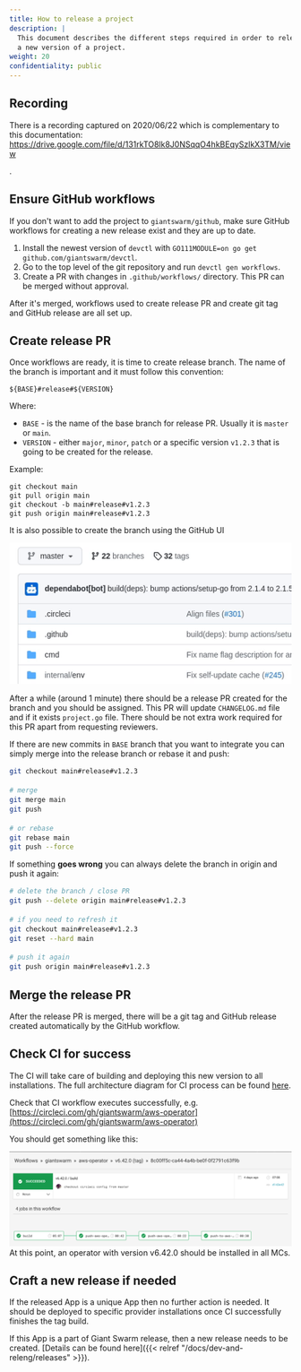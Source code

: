 ```yaml
---
title: How to release a project
description: |
  This document describes the different steps required in order to release
  a new version of a project.
weight: 20
confidentiality: public
---
```

## Recording

There is a recording captured on 2020/06/22 which is complementary to this documentation:
https://drive.google.com/file/d/131rkTO8lk8J0NSqqO4hkBEqySzlkX3TM/view

.

## Ensure GitHub workflows

If you don't want to add the project to `giantswarm/github`, make sure GitHub workflows for creating a new release exist and they are up to date.

1. Install the newest version of `devctl` with `GO111MODULE=on go get
github.com/giantswarm/devctl`.
1. Go to the top level of the git repository and run `devctl gen workflows`.
1. Create a PR with changes in  `.github/workflows/` directory. This PR can be merged without approval.

After it's merged, workflows used to create release PR and create git tag and GitHub release are all set up.

## Create release PR

Once workflows are ready, it is time to create release branch. The name of the branch is important and it must follow this convention:

```
${BASE}#release#${VERSION}
```

Where:

- `BASE` - is the name of the base branch for release PR. Usually it is
`master` or `main`.
- `VERSION` - either `major`, `minor`, `patch` or a specific version `v1.2.3` that is going to be created for the release.

Example:

```
git checkout main
git pull origin main
git checkout -b main#release#v1.2.3
git push origin main#release#v1.2.3
```

It is also possible to create the branch using the GitHub UI

![create-pr](create-pr.gif)

After a while (around 1 minute) there should be a release PR created for the branch and you should be assigned. This PR will update `CHANGELOG.md` file and if it exists `project.go` file. There should be not extra work required for this PR apart from requesting reviewers.

If there are new commits in `BASE` branch that you want to integrate you can simply merge into the release branch or rebase it and push:

```sh
git checkout main#release#v1.2.3

# merge
git merge main
git push

# or rebase
git rebase main
git push --force
```

If something **goes wrong** you can always delete the branch in origin and push it again:

```sh
# delete the branch / close PR
git push --delete origin main#release#v1.2.3

# if you need to refresh it
git checkout main#release#v1.2.3
git reset --hard main

# push it again
git push origin main#release#v1.2.3
```

## Merge the release PR

After the release PR is merged, there will be a git tag and GitHub release created automatically by the GitHub workflow.

## Check CI for success

The CI will take care of building and deploying this new version to all installations. The full architecture diagram for CI process can be found
[here](https://intranet.giantswarm.io/docs/dev-and-releng/ci/architecture/).

Check that CI workflow executes successfully, e.g.
[https://circleci.com/gh/giantswarm/aws-operator](https://circleci.com/gh/giantswarm/aws-operator)

You should get something like this:

![aws-operator CI](aws-operator_ci_green.png) At this point, an operator with version v6.42.0 should be installed in all MCs.

## Craft a new release if needed

If the released App is a unique App then no further action is needed. It should be deployed to specific provider installations once CI successfully finishes the tag build.

If this App is a part of Giant Swarm release, then a new release needs to be created. [Details can be found here]({{< relref "/docs/dev-and-releng/releases" >}}).
